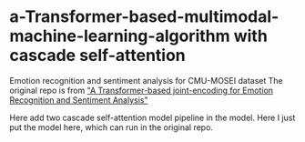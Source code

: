 # a-Transformer-based-multimodal-machine-learning-algorithm with cascade self-attention
Emotion recognition and sentiment analysis for CMU-MOSEI dataset
The original repo is from ["A Transformer-based joint-encoding for Emotion Recognition and Sentiment Analysis"](https://github.com/jbdel/MOSEI_UMONS)

Here add two cascade self-attention model pipeline in the model. Here I just put the model here, which can run in the original repo. 
